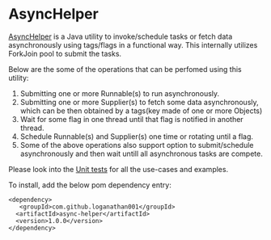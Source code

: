 # AsyncHelper
<a href="https://github.com/loganathan001/AsyncHelper/blob/master/Project/asyncfetcher/src/main/java/org/ls/asynchelper/AsyncHelper.java">AsyncHelper</a> is a Java utility to invoke/schedule tasks or fetch data asynchronously using tags/flags in a functional way. This internally utilizes ForkJoin pool to submit the tasks.


Below are the some of the operations that can be perfomed using this utility:
1. Submitting one or more Runnable(s) to run asynchronously.
2. Submitting one or more Supplier(s) to fetch some data asynchronously, which can be then obtained by a tags(key made of one or more Objects)
4. Wait for some flag in one thread until that flag is notified in another thread.
3. Schedule Runnable(s) and Supplier(s) one time or rotating until a flag.
5. Some of the above operations also support option to submit/schedule asynchronously and then wait untill all asynchronous tasks are compete.


Please look into the <a href="https://github.com/loganathan001/AsyncHelper/blob/master/Project/asyncfetcher/src/test/java/org/ls/asynchelper/AsyncHelperTest.java">Unit tests</a> for all the use-cases and examples.

To install, add the below pom dependency entry:
```
<dependency>
   <groupId>com.github.loganathan001</groupId>
  <artifactId>async-helper</artifactId>
  <version>1.0.0</version>
</dependency>
```
